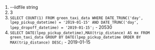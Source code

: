 1. --iidfile string
2. 3
3. `SELECT COUNT(1) FROM green_taxi_data WHERE DATE_TRUNC('day', lpep_pickup_datetime) = '2019-01-15' AND DATE_TRUNC('day', lpep_dropoff_datetime) = '2019-01-15';` - 20530
4. `SELECT DATE(lpep_pickup_datetime),MAX(trip_distance) AS mx FROM green_taxi_data GROUP BY DATE(lpep_pickup_datetime ORDER BY MAX(trip_distance) DESC;` - 2019-01-15

